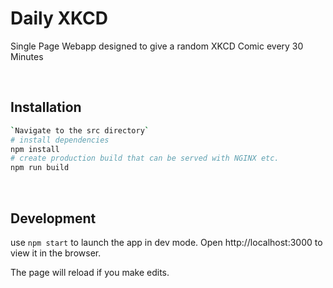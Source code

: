 # Daily XKCD

Single Page Webapp designed to give a random XKCD Comic every 30 Minutes

&nbsp;

## Installation
```bash
`Navigate to the src directory`
# install dependencies
npm install
# create production build that can be served with NGINX etc.
npm run build
```
&nbsp;

## Development

use `npm start` to launch the app in dev mode.
Open http://localhost:3000 to view it in the browser.

The page will reload if you make edits.